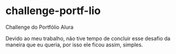 # challenge-portf-lio
Challenge do Portfólio Alura

Devido ao meu trabalho, não tive tempo de concluir esse desafio da maneira que eu queria, por isso ele ficou assim, simples.
